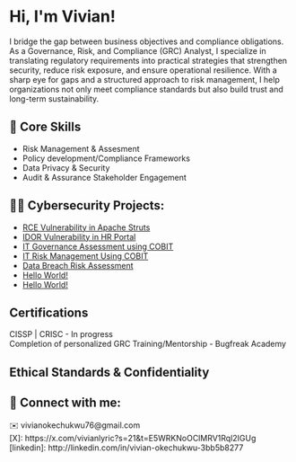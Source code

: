 <h1>Hi, I'm Vivian! </h1>

I bridge the gap between business objectives and compliance obligations. As a Governance, Risk, and Compliance (GRC) Analyst, I specialize in translating regulatory requirements into practical strategies that strengthen security, reduce risk exposure, and ensure operational resilience. With a sharp eye for gaps and a structured approach to risk management, I help organizations not only meet compliance standards but also build trust and long-term sustainability.

<h2> 🔑 Core Skills</h2>

- Risk Management & Assesment<br> 
- Policy development/Compliance Frameworks<br> 
- Data Privacy & Security<br> 
- Audit & Assurance Stakeholder Engagement
 
<h2>👨‍💻 Cybersecurity Projects:</h2>

- [RCE Vulnerability in Apache Struts](https://github.com/vivianokechukwu/VulnerabilityRiskAssessment/tree/main)
- [IDOR Vulnerability in HR Portal](https://github.com/vivianokechukwu/IDOR-Vulnerability-in-HR-Portal/tree/main)
- [IT Governance Assessment using COBIT](https://github.com/vivianokechukwu/GovernanceAssessment/tree/main)
- [IT Risk Management Using COBIT](https://github.com/vivianokechukwu/RiskManagement/tree/main)
- [Data Breach Risk Assessment](https://github.com/vivianokechukwu/RiskAssessment/tree/main)
- [Hello World!](https://github.com/vivianokechukwu/VulnerabilityRiskAssessment/tree/main)
- [Hello World!](https://github.com/vivianokechukwu/VulnerabilityRiskAssessment/tree/main)


<h2> Certifications</h2>

CISSP | CRISC - In progress<br>
Completion of personalized GRC Training/Mentorship - Bugfreak Academy

<h2> Ethical Standards & Confidentiality</h2>


<h2> 🤳 Connect with me:</h2>
✉️ vivianokechukwu76@gmail.com<br>
[X]: https://x.com/vivianlyric?s=21&t=E5WRKNoOClMRV1Rql2IGUg<br>
[linkedin]: http://linkedin.com/in/vivian-okechukwu-3bb5b8277

<!--

Here are some ideas to get you started:

- 🔭 I’m currently working on ...
- 🌱 I’m currently learning ...
- 👯 I’m looking to collaborate on ...
- 🤔 I’m looking for help with ...
- 💬 Ask me about ...
- 📫 How to reach me: ...
- 😄 Pronouns: ...
- ⚡ Fun fact: ...
-->
